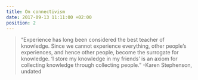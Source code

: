 ```yaml
---
title: On connectivism
date: 2017-09-13 11:11:00 +02:00
position: 2
---
```



> “Experience has long been considered the best teacher of knowledge. Since we cannot
experience everything, other people’s experiences, and hence other people, become the
surrogate for knowledge. ‘I store my knowledge in my friends’ is an axiom for collecting
knowledge through collecting people.” 
-Karen Stephenson, undated
